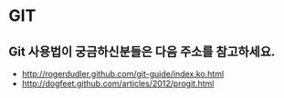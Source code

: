 GIT
===

Git 사용법이 궁금하신분들은 다음 주소를 참고하세요.
---------------------------------------------------
  * http://rogerdudler.github.com/git-guide/index.ko.html
  * http://dogfeet.github.com/articles/2012/progit.html
